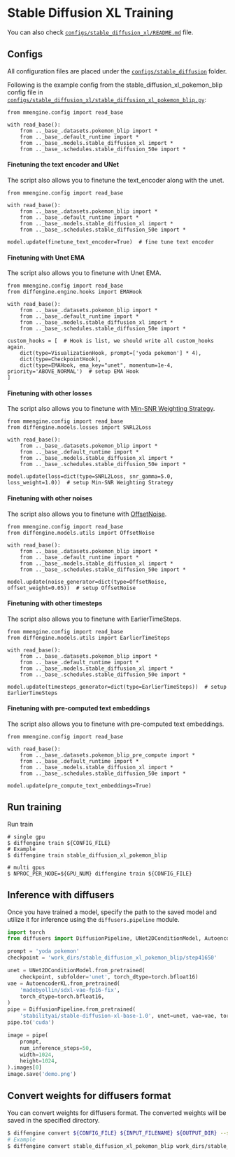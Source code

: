 # Stable Diffusion XL Training

You can also check [`configs/stable_diffusion_xl/README.md`](https://github.com/okotaku/diffengine/tree/main/diffengine/configs/stable_diffusion_xl/README.md) file.

## Configs

All configuration files are placed under the [`configs/stable_diffusion`](https://github.com/okotaku/diffengine/blob/main/diffengine/configs/stable_diffusion) folder.

Following is the example config from the stable_diffusion_xl_pokemon_blip config file in [`configs/stable_diffusion_xl/stable_diffusion_xl_pokemon_blip.py`](https://github.com/okotaku/diffengine/blob/main/diffengine/configs/stable_diffusion_xl/stable_diffusion_xl_pokemon_blip.py):

```
from mmengine.config import read_base

with read_base():
    from .._base_.datasets.pokemon_blip import *
    from .._base_.default_runtime import *
    from .._base_.models.stable_diffusion_xl import *
    from .._base_.schedules.stable_diffusion_50e import *
```

#### Finetuning the text encoder and UNet

The script also allows you to finetune the text_encoder along with the unet.

```
from mmengine.config import read_base

with read_base():
    from .._base_.datasets.pokemon_blip import *
    from .._base_.default_runtime import *
    from .._base_.models.stable_diffusion_xl import *
    from .._base_.schedules.stable_diffusion_50e import *

model.update(finetune_text_encoder=True)  # fine tune text encoder
```

#### Finetuning with Unet EMA

The script also allows you to finetune with Unet EMA.

```
from mmengine.config import read_base
from diffengine.engine.hooks import EMAHook

with read_base():
    from .._base_.datasets.pokemon_blip import *
    from .._base_.default_runtime import *
    from .._base_.models.stable_diffusion_xl import *
    from .._base_.schedules.stable_diffusion_50e import *

custom_hooks = [  # Hook is list, we should write all custom_hooks again.
    dict(type=VisualizationHook, prompt=['yoda pokemon'] * 4),
    dict(type=CheckpointHook),
    dict(type=EMAHook, ema_key="unet", momentum=1e-4, priority='ABOVE_NORMAL')  # setup EMA Hook
]
```

#### Finetuning with other losses

The script also allows you to finetune with [Min-SNR Weighting Strategy](https://arxiv.org/abs/2303.09556).

```
from mmengine.config import read_base
from diffengine.models.losses import SNRL2Loss

with read_base():
    from .._base_.datasets.pokemon_blip import *
    from .._base_.default_runtime import *
    from .._base_.models.stable_diffusion_xl import *
    from .._base_.schedules.stable_diffusion_50e import *

model.update(loss=dict(type=SNRL2Loss, snr_gamma=5.0, loss_weight=1.0))  # setup Min-SNR Weighting Strategy
```

#### Finetuning with other noises

The script also allows you to finetune with [OffsetNoise](https://www.crosslabs.org/blog/diffusion-with-offset-noise).

```
from mmengine.config import read_base
from diffengine.models.utils import OffsetNoise

with read_base():
    from .._base_.datasets.pokemon_blip import *
    from .._base_.default_runtime import *
    from .._base_.models.stable_diffusion_xl import *
    from .._base_.schedules.stable_diffusion_50e import *

model.update(noise_generator=dict(type=OffsetNoise, offset_weight=0.05))  # setup OffsetNoise
```

#### Finetuning with other timesteps

The script also allows you to finetune with EarlierTimeSteps.

```
from mmengine.config import read_base
from diffengine.models.utils import EarlierTimeSteps

with read_base():
    from .._base_.datasets.pokemon_blip import *
    from .._base_.default_runtime import *
    from .._base_.models.stable_diffusion_xl import *
    from .._base_.schedules.stable_diffusion_50e import *

model.update(timesteps_generator=dict(type=EarlierTimeSteps))  # setup EarlierTimeSteps
```

#### Finetuning with pre-computed text embeddings

The script also allows you to finetune with pre-computed text embeddings.

```
from mmengine.config import read_base

with read_base():
    from .._base_.datasets.pokemon_blip_pre_compute import *
    from .._base_.default_runtime import *
    from .._base_.models.stable_diffusion_xl import *
    from .._base_.schedules.stable_diffusion_50e import *

model.update(pre_compute_text_embeddings=True)
```

## Run training

Run train

```
# single gpu
$ diffengine train ${CONFIG_FILE}
# Example
$ diffengine train stable_diffusion_xl_pokemon_blip

# multi gpus
$ NPROC_PER_NODE=${GPU_NUM} diffengine train ${CONFIG_FILE}
```

## Inference with diffusers

Once you have trained a model, specify the path to the saved model and utilize it for inference using the `diffusers.pipeline` module.

```py
import torch
from diffusers import DiffusionPipeline, UNet2DConditionModel, AutoencoderKL

prompt = 'yoda pokemon'
checkpoint = 'work_dirs/stable_diffusion_xl_pokemon_blip/step41650'

unet = UNet2DConditionModel.from_pretrained(
    checkpoint, subfolder='unet', torch_dtype=torch.bfloat16)
vae = AutoencoderKL.from_pretrained(
    'madebyollin/sdxl-vae-fp16-fix',
    torch_dtype=torch.bfloat16,
)
pipe = DiffusionPipeline.from_pretrained(
    'stabilityai/stable-diffusion-xl-base-1.0', unet=unet, vae=vae, torch_dtype=torch.bfloat16)
pipe.to('cuda')

image = pipe(
    prompt,
    num_inference_steps=50,
    width=1024,
    height=1024,
).images[0]
image.save('demo.png')
```

## Convert weights for diffusers format

You can convert weights for diffusers format. The converted weights will be saved in the specified directory.

```bash
$ diffengine convert ${CONFIG_FILE} ${INPUT_FILENAME} ${OUTPUT_DIR} --save-keys ${SAVE_KEYS}
# Example
$ diffengine convert stable_diffusion_xl_pokemon_blip work_dirs/stable_diffusion_xl_pokemon_blip/epoch_50.pth work_dirs/stable_diffusion_xl_pokemon_blip --save-keys unet
```
